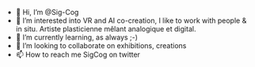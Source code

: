 - 👋 Hi, I’m @Sig-Cog
- 👀 I’m interested into VR and AI co-creation, I like to work with people & in situ. Artiste plasticienne mêlant analogique et digital.
- 🌱 I’m currently learning, as always ;-)
- 💞️ I’m looking to collaborate on exhibitions, creations
- 📫 How to reach me SigCog on twitter

<!---
Sig-Cog/Sig-Cog is a ✨ special ✨ repository because its `README.md` (this file) appears on your GitHub profile.
You can click the Preview link to take a look at your changes.
--->

